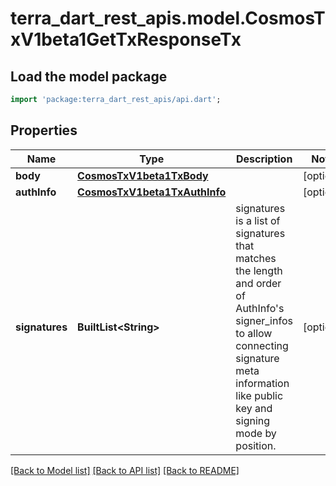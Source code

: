 # terra_dart_rest_apis.model.CosmosTxV1beta1GetTxResponseTx

## Load the model package
```dart
import 'package:terra_dart_rest_apis/api.dart';
```

## Properties
Name | Type | Description | Notes
------------ | ------------- | ------------- | -------------
**body** | [**CosmosTxV1beta1TxBody**](CosmosTxV1beta1TxBody.md) |  | [optional] 
**authInfo** | [**CosmosTxV1beta1TxAuthInfo**](CosmosTxV1beta1TxAuthInfo.md) |  | [optional] 
**signatures** | **BuiltList&lt;String&gt;** | signatures is a list of signatures that matches the length and order of AuthInfo's signer_infos to allow connecting signature meta information like public key and signing mode by position. | [optional] 

[[Back to Model list]](../README.md#documentation-for-models) [[Back to API list]](../README.md#documentation-for-api-endpoints) [[Back to README]](../README.md)


